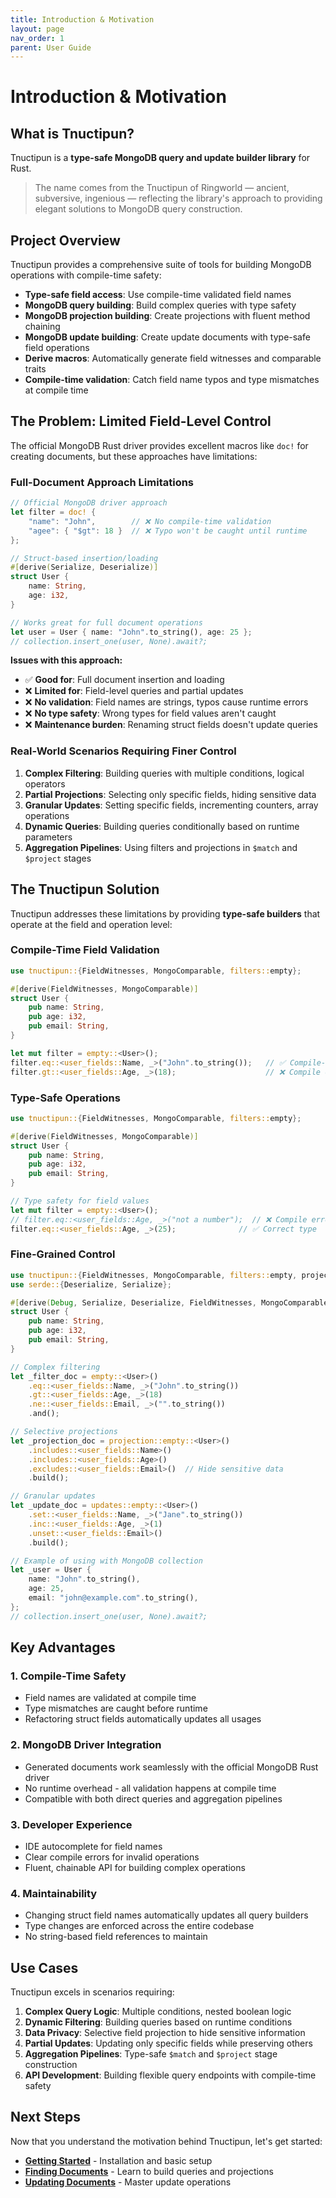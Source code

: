 ```yaml
---
title: Introduction & Motivation
layout: page
nav_order: 1
parent: User Guide
---
```


# Introduction & Motivation

## What is Tnuctipun?

Tnuctipun is a **type-safe MongoDB query and update builder library** for Rust.

> The name comes from the Tnuctipun of Ringworld — ancient, subversive, ingenious — reflecting the library's approach to providing elegant solutions to MongoDB query construction.

## Project Overview

Tnuctipun provides a comprehensive suite of tools for building MongoDB operations with compile-time safety:

- **Type-safe field access**: Use compile-time validated field names
- **MongoDB query building**: Build complex queries with type safety
- **MongoDB projection building**: Create projections with fluent method chaining
- **MongoDB update building**: Create update documents with type-safe field operations
- **Derive macros**: Automatically generate field witnesses and comparable traits
- **Compile-time validation**: Catch field name typos and type mismatches at compile time

## The Problem: Limited Field-Level Control

The official MongoDB Rust driver provides excellent macros like `doc!` for creating documents, but these approaches have limitations:

### Full-Document Approach Limitations

```rust
// Official MongoDB driver approach
let filter = doc! {
    "name": "John",        // ❌ No compile-time validation
    "agee": { "$gt": 18 }  // ❌ Typo won't be caught until runtime
};

// Struct-based insertion/loading
#[derive(Serialize, Deserialize)]
struct User {
    name: String,
    age: i32,
}

// Works great for full document operations
let user = User { name: "John".to_string(), age: 25 };
// collection.insert_one(user, None).await?;
```

**Issues with this approach:**

- ✅ **Good for**: Full document insertion and loading
- ❌ **Limited for**: Field-level queries and partial updates
- ❌ **No validation**: Field names are strings, typos cause runtime errors
- ❌ **No type safety**: Wrong types for field values aren't caught
- ❌ **Maintenance burden**: Renaming struct fields doesn't update queries

### Real-World Scenarios Requiring Finer Control

1. **Complex Filtering**: Building queries with multiple conditions, logical operators
2. **Partial Projections**: Selecting only specific fields, hiding sensitive data
3. **Granular Updates**: Setting specific fields, incrementing counters, array operations
4. **Dynamic Queries**: Building queries conditionally based on runtime parameters
5. **Aggregation Pipelines**: Using filters and projections in `$match` and `$project` stages

## The Tnuctipun Solution

Tnuctipun addresses these limitations by providing **type-safe builders** that operate at the field and operation level:

### Compile-Time Field Validation

```rust
use tnuctipun::{FieldWitnesses, MongoComparable, filters::empty};

#[derive(FieldWitnesses, MongoComparable)]
struct User {
    pub name: String,
    pub age: i32,
    pub email: String,
}

let mut filter = empty::<User>();
filter.eq::<user_fields::Name, _>("John".to_string());   // ✅ Compile-time validated
filter.gt::<user_fields::Age, _>(18);                    // ❌ Compile error - field doesn't exist
```

### Type-Safe Operations

```rust
use tnuctipun::{FieldWitnesses, MongoComparable, filters::empty};

#[derive(FieldWitnesses, MongoComparable)]
struct User {
    pub name: String,
    pub age: i32,
    pub email: String,
}

// Type safety for field values
let mut filter = empty::<User>();
// filter.eq::<user_fields::Age, _>("not a number");  // ❌ Compile error - wrong type
filter.eq::<user_fields::Age, _>(25);              // ✅ Correct type
```

### Fine-Grained Control

```rust
use tnuctipun::{FieldWitnesses, MongoComparable, filters::empty, projection, updates};
use serde::{Deserialize, Serialize};

#[derive(Debug, Serialize, Deserialize, FieldWitnesses, MongoComparable)]
struct User {
    pub name: String,
    pub age: i32,
    pub email: String,
}

// Complex filtering
let _filter_doc = empty::<User>()
    .eq::<user_fields::Name, _>("John".to_string())
    .gt::<user_fields::Age, _>(18)
    .ne::<user_fields::Email, _>("".to_string())
    .and();

// Selective projections
let _projection_doc = projection::empty::<User>()
    .includes::<user_fields::Name>()
    .includes::<user_fields::Age>()
    .excludes::<user_fields::Email>()  // Hide sensitive data
    .build();

// Granular updates
let _update_doc = updates::empty::<User>()
    .set::<user_fields::Name, _>("Jane".to_string())
    .inc::<user_fields::Age, _>(1)
    .unset::<user_fields::Email>()
    .build();

// Example of using with MongoDB collection
let _user = User {
    name: "John".to_string(),
    age: 25,
    email: "john@example.com".to_string(),
};
// collection.insert_one(user, None).await?;
```

## Key Advantages

### 1. **Compile-Time Safety**

- Field names are validated at compile time
- Type mismatches are caught before runtime
- Refactoring struct fields automatically updates all usages

### 2. **MongoDB Driver Integration**

- Generated documents work seamlessly with the official MongoDB Rust driver
- No runtime overhead - all validation happens at compile time
- Compatible with both direct queries and aggregation pipelines

### 3. **Developer Experience**

- IDE autocomplete for field names
- Clear compile errors for invalid operations
- Fluent, chainable API for building complex operations

### 4. **Maintainability**

- Changing struct field names automatically updates all query builders
- Type changes are enforced across the entire codebase
- No string-based field references to maintain

## Use Cases

Tnuctipun excels in scenarios requiring:

1. **Complex Query Logic**: Multiple conditions, nested boolean logic
2. **Dynamic Filtering**: Building queries based on runtime conditions
3. **Data Privacy**: Selective field projection to hide sensitive information
4. **Partial Updates**: Updating only specific fields while preserving others
5. **Aggregation Pipelines**: Type-safe `$match` and `$project` stage construction
6. **API Development**: Building flexible query endpoints with compile-time safety

## Next Steps

Now that you understand the motivation behind Tnuctipun, let's get started:

- [**Getting Started**](02-getting-started.md) - Installation and basic setup
- [**Finding Documents**](03-finding-documents.md) - Learn to build queries and projections
- [**Updating Documents**](04-updating-documents.md) - Master update operations
